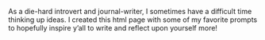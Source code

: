 As a die-hard introvert and journal-writer, I sometimes have a difficult time thinking up ideas. I created this html page with some of my favorite prompts to hopefully inspire y’all to write and reflect upon yourself more!
